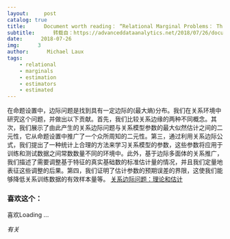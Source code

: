 ```yaml
---
layout:     post
catalog: true
title:      Document worth reading： “Relational Marginal Problems： Theory and Estimation”
subtitle:      转载自：https://advanceddataanalytics.net/2018/07/26/document-worth-reading-relational-marginal-problems-theory-and-estimation/
date:      2018-07-26
img:      3
author:      Michael Laux
tags:
    - relational
    - marginals
    - estimation
    - estimators
    - estimated
---
```

在命题设置中，边际问题是找到具有一定边际的(最大熵)分布。我们在关系环境中研究这个问题，并做出以下贡献。首先，我们比较关系边缘的两种不同概念。其次，我们展示了由此产生的关系边际问题与关系模型参数的最大似然估计之间的二元性，它从命题设置中推广了一个众所周知的二元性。第三，通过利用关系边际公式，我们提出了一种统计上合理的方法来学习关系模型的参数，这些参数将应用于训练和测试数据之间常数数量不同的环境中。此外，基于边际多面体的关系推广，我们描述了需要调整基于特征的真实基础数的标准估计量的情况，并且我们定量地表征这些调整的后果。第四，我们证明了估计参数的预期误差的界限，这使我们能够降低关系训练数据的有效样本量等。 [关系边际问题：理论和估计](http://arxiv.org/abs/1709.05825v1)

### 喜欢这个：

喜欢Loading ...

*有关*

